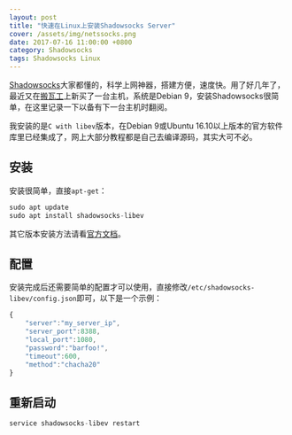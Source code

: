 ```yaml
---
layout: post
title: "快速在Linux上安装Shadowsocks Server"
cover: /assets/img/netssocks.png
date: 2017-07-16 11:00:00 +0800
category: Shadowsocks
tags: Shadowsocks Linux
---
```


[Shadowsocks](https://shadowsocks.org)大家都懂的，科学上网神器，搭建方便，速度快。用了好几年了，最近又在[搬瓦工](https://bwh1.net/aff.php?aff=16921)上新买了一台主机，系统是Debian 9，安装Shadowsocks很简单，在这里记录一下以备有下一台主机时翻阅。

我安装的是`C with libev`版本，在Debian 9或Ubuntu 16.10以上版本的官方软件库里已经集成了，网上大部分教程都是自己去编译源码，其实大可不必。

## 安装

安装很简单，直接`apt-get`：
```c
sudo apt update
sudo apt install shadowsocks-libev
```

其它版本安装方法请看[官方文档](https://shadowsocks.org/en/download/servers.html)。

## 配置

安装完成后还需要简单的配置才可以使用，直接修改`/etc/shadowsocks-libev/config.json`即可，以下是一个示例：

```javascript
{
    "server":"my_server_ip",
    "server_port":8388,
    "local_port":1080,
    "password":"barfoo!",
    "timeout":600,
    "method":"chacha20"
}
```

## 重新启动

```c
service shadowsocks-libev restart
```

